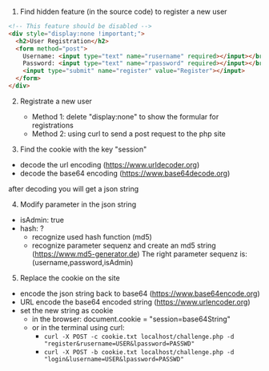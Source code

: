 1. Find hidden feature (in the source code) to register a new user
  ```html
  <!-- This feature should be disabled -->
  <div style="display:none !important;">
    <h2>User Registration</h2>
    <form method="post">
      Username: <input type="text" name="rusername" required></input></br>
      Password: <input type="text" name="rpassword" required></input></br>
      <input type="submit" name="register" value="Register"></input>
    </form>
  </div>
```

2. Registrate a new user
   - Method 1: delete "display:none" to show the formular for registrations
   - Method 2: using curl to send a post request to the php site

3. Find the cookie with the key "session"
 - decode the url encoding (https://www.urldecoder.org)
 - decode the base64 encoding (https://www.base64decode.org)

after decoding you will get a json string

4. Modify parameter in the json string
 - isAdmin: true
 - hash: ?
   - recognize used hash function (md5)
   - recognize parameter sequenz and create an md5 string (https://www.md5-generator.de)
     The right parameter sequenz is: (username,password,isAdmin)

5. Replace the cookie on the site
 - encode the json string back to base64 (https://www.base64encode.org)
 - URL encode the base64 encoded string (https://www.urlencoder.org)
 - set the new string as cookie
   - in the browser: document.cookie = "session=base64String"
   - or in the terminal using curl:
     - ```curl -X POST -c cookie.txt localhost/challenge.php -d "register&rusername=USER&lpassword=PASSWD"```
     - ```curl -X POST -b cookie.txt localhost/challenge.php -d "login&lusername=USER&lpassword=PASSWD"```
